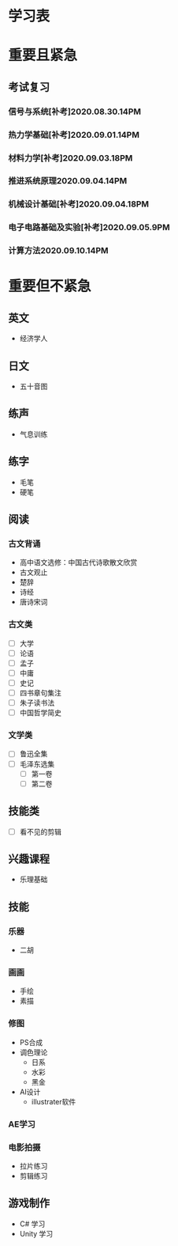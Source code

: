 # 学习表


# 重要且紧急
## 考试复习
### 信号与系统[补考]2020.08.30.14PM
### 热力学基础[补考]2020.09.01.14PM
### 材料力学[补考]2020.09.03.18PM
### 推进系统原理2020.09.04.14PM
### 机械设计基础[补考]2020.09.04.18PM
### 电子电路基础及实验[补考]2020.09.05.9PM
### 计算方法2020.09.10.14PM






# 重要但不紧急

## 英文
- 经济学人

## 日文
- 五十音图

## 练声
- 气息训练

## 练字
- 毛笔
- 硬笔

## 阅读
### 古文背诵
- 高中语文选修：中国古代诗歌散文欣赏
- 古文观止
- 楚辞
- 诗经
- 唐诗宋词
### 古文类
- [ ] 大学
- [ ] 论语
- [ ] 孟子
- [ ] 中庸
- [ ] 史记
- [ ] 四书章句集注
- [ ] 朱子读书法
- [ ] 中国哲学简史
### 文学类
- [ ] 鲁迅全集
- [ ] 毛泽东选集
    - [ ] 第一卷
    - [ ] 第二卷
## 技能类
- [ ] 看不见的剪辑

## 兴趣课程
- 乐理基础

## 技能
### 乐器
- 二胡
### 画画
- 手绘
- 素描
### 修图
- PS合成
- 调色理论
    - 日系
    - 水彩
    - 黑金
- AI设计
    - illustrater软件
### AE学习
### 电影拍摄
- 拉片练习
- 剪辑练习

## 游戏制作
- C# 学习
- Unity 学习
